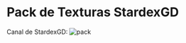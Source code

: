 # Pack de Texturas StardexGD
Canal de StardexGD: 
![pack](https://github.com/user-attachments/assets/f216a30f-7190-44ad-952a-92b306d47c3a)
